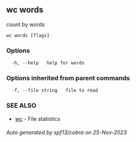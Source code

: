 ## wc words

count by words

```
wc words [flags]
```

### Options

```
  -h, --help   help for words
```

### Options inherited from parent commands

```
  -f, --file string   file to read
```

### SEE ALSO

* [wc](wc.md)	 - File statistics

###### Auto generated by spf13/cobra on 25-Nov-2023
